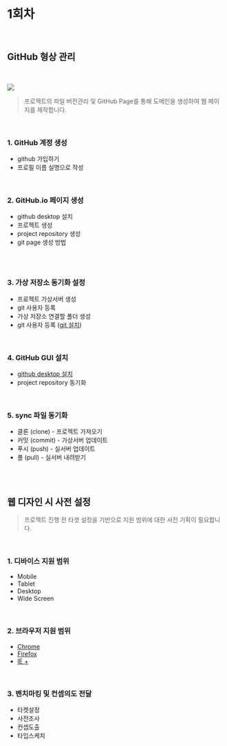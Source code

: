 # 1회차

<br>

## GitHub 형상 관리

<br>

![](https://i.imgur.com/NxoHnE8.png)
> 프로젝트의 파일 버전관리 및 GitHub Page를 통해 도메인을 생성하여 웹 페이지를 제작합니다.

<br>

### 1. GitHub 계정 생성
- github 가입하기
- 프로필 이름 실명으로 작성

<br>

### 2. GitHub.io 페이지 생성
- github desktop 설치
- 프로젝트 생성
- project repository 생성
- git page 생성 방법

<br>
<br>

### 3. 가상 저장소 동기화 설정
- 프로젝트 가상서버 생성
- git 사용자 등록
- 가상 저장소 연결할 폴더 생성
- git 사용자 등록 ([git 설치](https://coding-factory.tistory.com/245))

<br>

### 4. GitHub GUI 설치
- [github desktop 설치](https://desktop.github.com/)
- project repository 동기화

<br>

### 5. sync 파일 동기화
- 클론 (clone) - 프로젝트 가져오기
- 커밋 (commit) - 가상서버 업데이트
- 푸시 (push) - 실서버 업데이트
- 풀 (pull) - 실서버 내려받기

<br>
<br>

## 웹 디자인 시 사전 설정
> 프로젝트 진행 전 타겟 설정을 기반으로 지원 범위에 대한 사전 기획이 필요합니다.

<br>

### 1. 디바이스 지원 범위
- Mobile
- Tablet
- Desktop
- Wide Screen

<br>

### 2. 브라우저 지원 범위
- [Chrome](https://www.google.com/intl/ko_ALL/chrome/)
- [Firefox](https://www.mozilla.org/ko/firefox/new/)
- [IE +](https://support.microsoft.com/ko-kr/help/17621/internet-explorer-downloads)

<br>

### 3. 벤치마킹 및 컨셉의도 전달
- 타켓설정
- 사전조사
- 컨셉도출
- 타입스케치